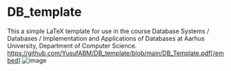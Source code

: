 # DB_template
This a simple LaTeX template for use in the course Database Systems / Databases / Implementation and Applications of Databases at Aarhus University, Department of Computer Science.
https://github.com/YusufABM/DB_template/blob/main/DB_Template.pdf[/embed]
![image](https://github.com/user-attachments/assets/71bad118-8b12-46e2-91d1-d93721d8b816)
